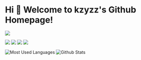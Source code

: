 # Hi 🎉 Welcome to kzyzz's Github Homepage!

<img src="https://readme-typing-svg.herokuapp.com/?lines=主打一个,%20新手上路!;多学%20多做%20多想&font=Roboto" />

<p>
<img src="https://img.shields.io/static/v1?label=Program&message=JavaScript&color=blue"/>
<a href="https://blog.csdn.net/wangzirui32"><img src="https://img.shields.io/static/v1?label=Blog&message=CSDN&color=red"/></a>
<a href="https://space.bilibili.com/1513364019"><img src="https://img.shields.io/static/v1?label=Video&message=Bilibili&color=cyan"/></a>
<img src="https://visitor-badge.glitch.me/badge?page_id=https://github.com/kzyzz&right_color=red" />
</p>

![Most Used Languages](https://github-readme-stats.vercel.app/api/top-langs/?username=kzyzz&theme=dark&layout=compact)
![Github Stats](https://github-readme-stats.vercel.app/api?username=kzyzz&show_icons=true&theme=dark&count_private=true)
